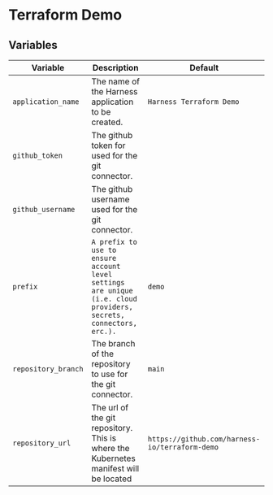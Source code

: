 # Terraform Demo



## Variables

| Variable | Description | Default |
| -------- | ----------- | ------- |
| `application_name` | The name of the Harness application to be created. | `Harness Terraform Demo` |
| `github_token` | The github token for used for the git connector. | |
| `github_username` | The github username used for the git connector. | |
| `prefix` | `A prefix to use to ensure account level settings are unique (i.e. cloud providers, secrets, connectors, erc.).` | `demo` |
| `repository_branch` | The branch of the repository to use for the git connector. | `main` |
| `repository_url` | The url of the git repository. This is where the Kubernetes manifest will be located | `https://github.com/harness-io/terraform-demo`
